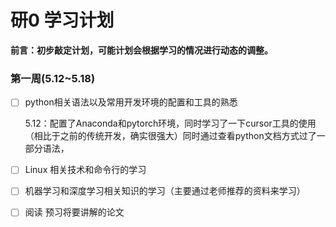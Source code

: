 # 研0 学习计划

**前言：初步敲定计划，可能计划会根据学习的情况进行动态的调整。**

### 第一周(5.12~5.18)

- [ ] python相关语法以及常用开发环境的配置和工具的熟悉

  5.12：配置了Anaconda和pytorch环境，同时学习了一下cursor工具的使用（相比于之前的传统开发，确实很强大）同时通过查看python文档方式过了一部分语法，

- [ ] Linux 相关技术和命令行的学习

- [ ] 机器学习和深度学习相关知识的学习（主要通过老师推荐的资料来学习）

- [ ] 阅读 预习将要讲解的论文 

  

